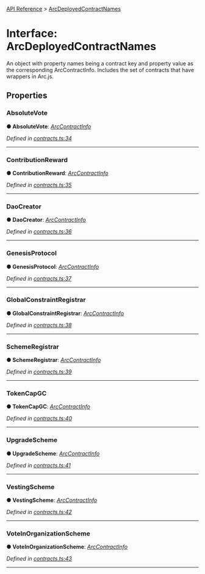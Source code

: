 [API Reference](../README.md) > [ArcDeployedContractNames](../interfaces/ArcDeployedContractNames.md)



# Interface: ArcDeployedContractNames


An object with property names being a contract key and property value as the corresponding ArcContractInfo. Includes the set of contracts that have wrappers in Arc.js.


## Properties
<a id="AbsoluteVote"></a>

###  AbsoluteVote

**●  AbsoluteVote**:  *[ArcContractInfo](ArcContractInfo.md)* 

*Defined in [contracts.ts:34](https://github.com/daostack/arc.js/blob/616f6e7/lib/contracts.ts#L34)*





___

<a id="ContributionReward"></a>

###  ContributionReward

**●  ContributionReward**:  *[ArcContractInfo](ArcContractInfo.md)* 

*Defined in [contracts.ts:35](https://github.com/daostack/arc.js/blob/616f6e7/lib/contracts.ts#L35)*





___

<a id="DaoCreator"></a>

###  DaoCreator

**●  DaoCreator**:  *[ArcContractInfo](ArcContractInfo.md)* 

*Defined in [contracts.ts:36](https://github.com/daostack/arc.js/blob/616f6e7/lib/contracts.ts#L36)*





___

<a id="GenesisProtocol"></a>

###  GenesisProtocol

**●  GenesisProtocol**:  *[ArcContractInfo](ArcContractInfo.md)* 

*Defined in [contracts.ts:37](https://github.com/daostack/arc.js/blob/616f6e7/lib/contracts.ts#L37)*





___

<a id="GlobalConstraintRegistrar"></a>

###  GlobalConstraintRegistrar

**●  GlobalConstraintRegistrar**:  *[ArcContractInfo](ArcContractInfo.md)* 

*Defined in [contracts.ts:38](https://github.com/daostack/arc.js/blob/616f6e7/lib/contracts.ts#L38)*





___

<a id="SchemeRegistrar"></a>

###  SchemeRegistrar

**●  SchemeRegistrar**:  *[ArcContractInfo](ArcContractInfo.md)* 

*Defined in [contracts.ts:39](https://github.com/daostack/arc.js/blob/616f6e7/lib/contracts.ts#L39)*





___

<a id="TokenCapGC"></a>

###  TokenCapGC

**●  TokenCapGC**:  *[ArcContractInfo](ArcContractInfo.md)* 

*Defined in [contracts.ts:40](https://github.com/daostack/arc.js/blob/616f6e7/lib/contracts.ts#L40)*





___

<a id="UpgradeScheme"></a>

###  UpgradeScheme

**●  UpgradeScheme**:  *[ArcContractInfo](ArcContractInfo.md)* 

*Defined in [contracts.ts:41](https://github.com/daostack/arc.js/blob/616f6e7/lib/contracts.ts#L41)*





___

<a id="VestingScheme"></a>

###  VestingScheme

**●  VestingScheme**:  *[ArcContractInfo](ArcContractInfo.md)* 

*Defined in [contracts.ts:42](https://github.com/daostack/arc.js/blob/616f6e7/lib/contracts.ts#L42)*





___

<a id="VoteInOrganizationScheme"></a>

###  VoteInOrganizationScheme

**●  VoteInOrganizationScheme**:  *[ArcContractInfo](ArcContractInfo.md)* 

*Defined in [contracts.ts:43](https://github.com/daostack/arc.js/blob/616f6e7/lib/contracts.ts#L43)*





___


